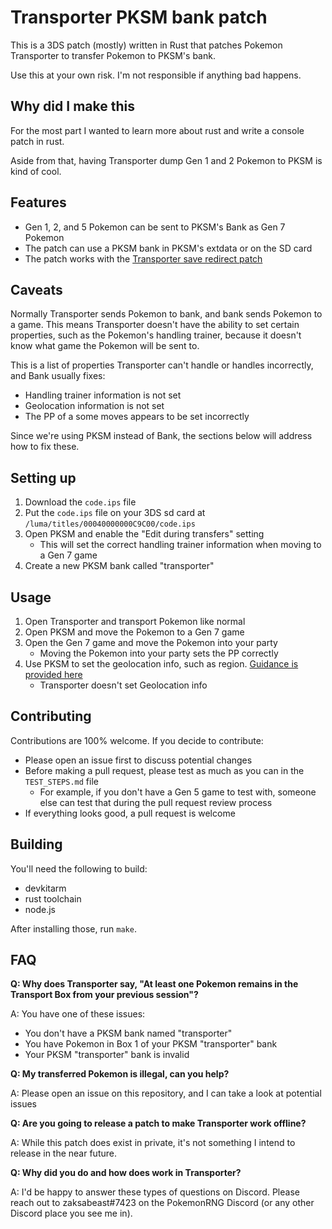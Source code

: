 # Transporter PKSM bank patch

This is a 3DS patch (mostly) written in Rust that patches Pokemon Transporter to transfer Pokemon to PKSM's bank.

Use this at your own risk. I'm not responsible if anything bad happens.

## Why did I make this

For the most part I wanted to learn more about rust and write a console patch in rust.

Aside from that, having Transporter dump Gen 1 and 2 Pokemon to PKSM is kind of cool.

## Features

- Gen 1, 2, and 5 Pokemon can be sent to PKSM's Bank as Gen 7 Pokemon
- The patch can use a PKSM bank in PKSM's extdata or on the SD card
- The patch works with the [Transporter save redirect patch](https://github.com/zaksabeast/DreamRadarCartRedirect/releases/tag/v2.0.0)

## Caveats

Normally Transporter sends Pokemon to bank, and bank sends Pokemon to a game. This means Transporter doesn't have the ability to set certain properties, such as the Pokemon's handling trainer, because it doesn't know what game the Pokemon will be sent to.

This is a list of properties Transporter can't handle or handles incorrectly, and Bank usually fixes:

- Handling trainer information is not set
- Geolocation information is not set
- The PP of a some moves appears to be set incorrectly

Since we're using PKSM instead of Bank, the sections below will address how to fix these.

## Setting up

1. Download the `code.ips` file
1. Put the `code.ips` file on your 3DS sd card at `/luma/titles/00040000000C9C00/code.ips`
1. Open PKSM and enable the "Edit during transfers" setting
   - This will set the correct handling trainer information when moving to a Gen 7 game
1. Create a new PKSM bank called "transporter"

## Usage

1. Open Transporter and transport Pokemon like normal
1. Open PKSM and move the Pokemon to a Gen 7 game
1. Open the Gen 7 game and move the Pokemon into your party
   - Moving the Pokemon into your party sets the PP correctly
1. Use PKSM to set the geolocation info, such as region. [Guidance is provided here](https://github.com/FlagBrew/PKSM/issues/1195#issuecomment-647627193)
   - Transporter doesn't set Geolocation info

## Contributing

Contributions are 100% welcome. If you decide to contribute:

- Please open an issue first to discuss potential changes
- Before making a pull request, please test as much as you can in the `TEST_STEPS.md` file
  - For example, if you don't have a Gen 5 game to test with, someone else can test that during the pull request review process
- If everything looks good, a pull request is welcome

## Building

You'll need the following to build:

- devkitarm
- rust toolchain
- node.js

After installing those, run `make`.

## FAQ

**Q: Why does Transporter say, "At least one Pokemon remains in the Transport Box from your previous session"?**

A: You have one of these issues:

- You don't have a PKSM bank named "transporter"
- You have Pokemon in Box 1 of your PKSM "transporter" bank
- Your PKSM "transporter" bank is invalid

**Q: My transferred Pokemon is illegal, can you help?**

A: Please open an issue on this repository, and I can take a look at potential issues

**Q: Are you going to release a patch to make Transporter work offline?**

A: While this patch does exist in private, it's not something I intend to release in the near future.

**Q: Why did you do <X> and how does <Y> work in Transporter?**

A: I'd be happy to answer these types of questions on Discord. Please reach out to zaksabeast#7423 on the PokemonRNG Discord (or any other Discord place you see me in).
